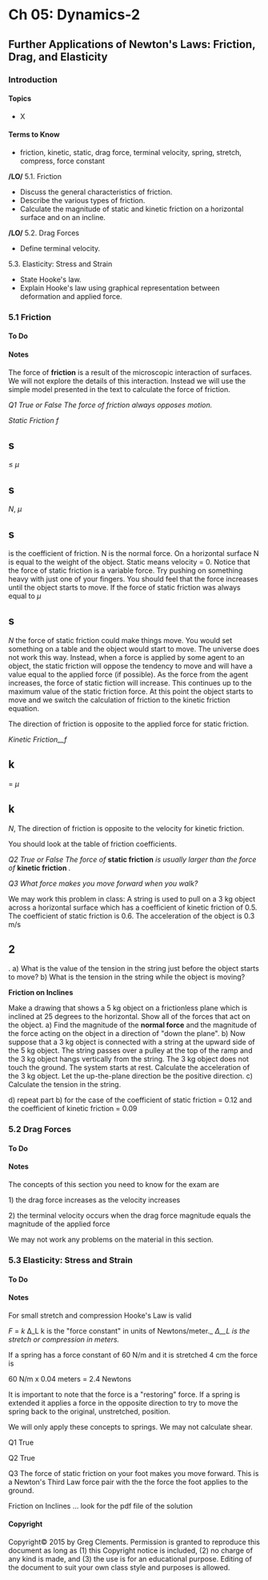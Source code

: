 # Ch 05: Dynamics-2

## Further Applications of Newton's Laws: Friction, Drag, and Elasticity

### Introduction

#### Topics

* X

#### Terms to Know

* friction, kinetic, static, drag force, terminal velocity, spring, stretch, compress, force constant

**/LO/** 5.1. Friction

* Discuss the general characteristics of friction.
* Describe the various types of friction.
* Calculate the magnitude of static and kinetic friction on a horizontal surface and on an incline.

**/LO/** 5.2. Drag Forces

* Define terminal velocity.

5.3. Elasticity: Stress and Strain

* State Hooke's law.
* Explain Hooke's law using graphical representation between deformation and applied force.

### 5.1 Friction

#### To Do

#### Notes

The force of **friction** is a result of the microscopic interaction of surfaces. We will not explore the details of this interaction. Instead we will use the simple model presented in the text to calculate the force of friction.

_Q1 True or False The force of friction always opposes motion._

_Static Friction f_

## s

≤ _μ_

## s

_N_, _μ_

## s

is the coefficient of friction. N is the normal force. On a horizontal surface N is equal to the weight of the object. Static means velocity = 0. Notice that the force of static friction is a variable force. Try pushing on something heavy with just one of your fingers. You should feel that the force increases until the object starts to move. If the force of static friction was always equal to _μ_

## s

_N_ the force of static friction could make things move. You would set something on a table and the object would start to move. The universe does not work this way. Instead, when a force is applied by some agent to an object, the static friction will oppose the tendency to move and will have a value equal to the applied force \(if possible\). As the force from the agent increases, the force of static fiction will increase. This continues up to the maximum value of the static friction force. At this point the object starts to move and we switch the calculation of friction to the kinetic friction equation.

The direction of friction is opposite to the applied force for static friction.

_Kinetic Friction\_\_f_

## k

= _μ_

## k

_N_, The direction of friction is opposite to the velocity for kinetic friction.

You should look at the table of friction coefficients.

_Q2 True or False The force of_ **static friction** _is usually larger than the force of_ **kinetic friction** _._

_Q3 What force makes you move forward when you walk?_

We may work this problem in class: A string is used to pull on a 3 kg object across a horizontal surface which has a coefficient of kinetic friction of 0.5. The coefficient of static friction is 0.6. The acceleration of the object is 0.3 m/s

## 2

. a\) What is the value of the tension in the string just before the object starts to move? b\) What is the tension in the string while the object is moving?

**Friction on Inclines**

Make a drawing that shows a 5 kg object on a frictionless plane which is inclined at 25 degrees to the horizontal. Show all of the forces that act on the object. a\) Find the magnitude of the **normal force** and the magnitude of the force acting on the object in a direction of "down the plane". b\) Now suppose that a 3 kg object is connected with a string at the upward side of the 5 kg object. The string passes over a pulley at the top of the ramp and the 3 kg object hangs vertically from the string. The 3 kg object does not touch the ground. The system starts at rest. Calculate the acceleration of the 3 kg object. Let the up-the-plane direction be the positive direction. c\) Calculate the tension in the string.

d\) repeat part b\) for the case of the coefficient of static friction = 0.12 and the coefficient of kinetic friction = 0.09

### 5.2 Drag Forces

#### To Do

#### Notes

The concepts of this section you need to know for the exam are

1\) the drag force increases as the velocity increases

2\) the terminal velocity occurs when the drag force magnitude equals the magnitude of the applied force

We may not work any problems on the material in this section.

### 5.3 Elasticity: Stress and Strain

#### To Do

#### Notes

For small stretch and compression Hooke's Law is valid

_F_ = _k_ Δ_L k is the "force constant" in units of Newtons/meter._ _Δ\_\_L is the stretch or compression in meters._

If a spring has a force constant of 60 N/m and it is stretched 4 cm the force is

60 N/m x 0.04 meters = 2.4 Newtons

It is important to note that the force is a "restoring" force. If a spring is extended it applies a force in the opposite direction to try to move the spring back to the original, unstretched, position.

We will only apply these concepts to springs. We may not calculate shear.

Q1 True

Q2 True

Q3 The force of static friction on your foot makes you move forward. This is a Newton's Third Law force pair with the the force the foot applies to the ground.

Friction on Inclines ... look for the pdf file of the solution

#### Copyright

Copyright© 2015 by Greg Clements. Permission is granted to reproduce this document as long as \(1\) this Copyright notice is included, \(2\) no charge of any kind is made, and \(3\) the use is for an educational purpose. Editing of the document to suit your own class style and purposes is allowed.

